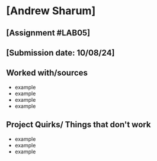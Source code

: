 # [Andrew Sharum]
## [Assignment #LAB05]
## [Submission date: 10/08/24]
## Worked with/sources 
* example
* example
* example
* example
## Project Quirks/ Things that don't work
* example
* example
* example
